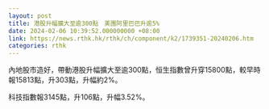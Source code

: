 ```yaml
---
layout: post
title: 港股升幅擴大至逾300點　美團阿里巴巴升逾5%
date: 2024-02-06 10:39:52.000000000 +08:00
link: https://news.rthk.hk/rthk/ch/component/k2/1739351-20240206.htm
categories: rthk
---
```


內地股市造好，帶動港股升幅擴大至逾300點，恒生指數曾升穿15800點，較早時報15813點，升303點，升幅約2%。

科技指數報3145點，升106點，升幅3.52%。
